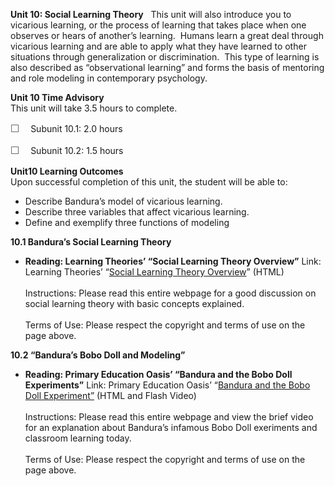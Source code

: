 **Unit 10: Social Learning Theory** <span id="10"></span> 
This unit will also introduce you to vicarious learning, or the process
of learning that takes place when one observes or hears of another’s
learning.  Humans learn a great deal through vicarious learning and are
able to apply what they have learned to other situations through
generalization or discrimination.  This type of learning is also
described as “observational learning” and forms the basis of mentoring
and role modeling in contemporary psychology.

**Unit 10 Time Advisory**  
This unit will take 3.5 hours to complete.  
  
 <span
style="color: rgb(85, 85, 85); font-family: 'Myriad Pro', 'Gill Sans', 'Gill Sans MT', Calibri, sans-serif; font-size: 16px; line-height: 21px; text-align: left; -webkit-text-size-adjust: none; ">☐
   </span>Subunit 10.1: 2.0 hours  
  
 <span
style="color: rgb(85, 85, 85); font-family: 'Myriad Pro', 'Gill Sans', 'Gill Sans MT', Calibri, sans-serif; font-size: 16px; line-height: 21px; text-align: left; -webkit-text-size-adjust: none; ">☐
   </span>Subunit 10.2: 1.5 hours

**Unit10 Learning Outcomes**  
Upon successful completion of this unit, the student will be able to:  
  
-   <span dir="LTR">Describe Bandura’s model of vicarious
    learning.</span>
-   <span dir="LTR">Describe three variables that affect vicarious
    learning.</span>
-   <span dir="LTR">Define and exemplify three functions of
    modeling</span>

**10.1 Bandura’s Social Learning Theory** <span id="10.1"></span> 
-   **Reading: Learning Theories’ “Social Learning Theory Overview”**
    Link: Learning Theories’ “[Social Learning Theory
    Overview](http://www.learning-theories.com/social-learning-theory-bandura.html)”
    (HTML)  
        
     Instructions: Please read this entire webpage for a good discussion
    on social learning theory with basic concepts explained.  
        
     Terms of Use: Please respect the copyright and terms of use on the
    page above.

**10.2 “Bandura’s Bobo Doll and Modeling”** <span id="10.2"></span> 
-   **Reading: Primary Education Oasis’ “Bandura and the Bobo Doll
    Experiments”**
    Link: Primary Education Oasis’ “[Bandura and the Bobo Doll
    Experiment”](http://www.primary-education-oasis.com/social-learning-theory.html) (HTML
    and Flash Video)  
        
     Instructions: Please read this entire webpage and view the brief
    video for an explanation about Bandura’s infamous Bobo Doll
    exeriments and classroom learning today.  
        
     Terms of Use: Please respect the copyright and terms of use on the
    page above.


